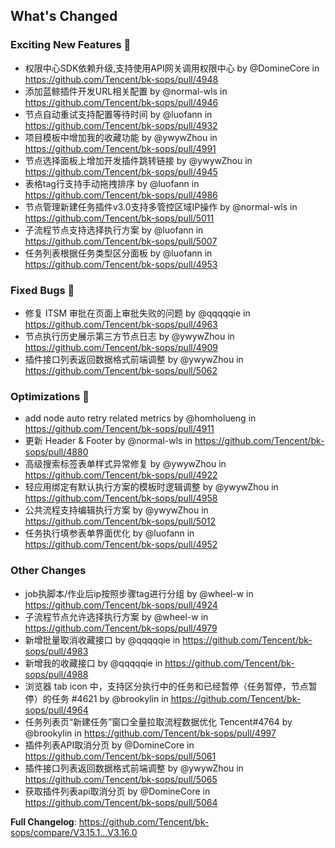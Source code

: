 <!-- Release notes generated using configuration in .github/release.yml at release_bridge -->

## What's Changed
### Exciting New Features 🎉
* 权限中心SDK依赖升级,支持使用API网关调用权限中心 by @DomineCore in https://github.com/Tencent/bk-sops/pull/4948
* 添加蓝鲸插件开发URL相关配置 by @normal-wls in https://github.com/Tencent/bk-sops/pull/4946
* 节点自动重试支持配置等待时间 by @luofann in https://github.com/Tencent/bk-sops/pull/4932
* 项目模板中增加我的收藏功能 by @ywywZhou in https://github.com/Tencent/bk-sops/pull/4991
* 节点选择面板上增加开发插件跳转链接 by @ywywZhou in https://github.com/Tencent/bk-sops/pull/4945
* 表格tag行支持手动拖拽排序 by @luofann in https://github.com/Tencent/bk-sops/pull/4986
* 节点管理新建任务插件v3.0支持多管控区域IP操作 by @normal-wls in https://github.com/Tencent/bk-sops/pull/5011
* 子流程节点支持选择执行方案 by @luofann in https://github.com/Tencent/bk-sops/pull/5007
* 任务列表根据任务类型区分面板 by @luofann in https://github.com/Tencent/bk-sops/pull/4953

### Fixed Bugs 👾
* 修复 ITSM 审批在页面上审批失败的问题 by @qqqqqie in https://github.com/Tencent/bk-sops/pull/4963
* 节点执行历史展示第三方节点日志 by @ywywZhou in https://github.com/Tencent/bk-sops/pull/4909
* 插件接口列表返回数据格式前端调整 by @ywywZhou in https://github.com/Tencent/bk-sops/pull/5062

### Optimizations 🦾
* add node auto retry related metrics by @homholueng in https://github.com/Tencent/bk-sops/pull/4911
* 更新 Header & Footer by @normal-wls in https://github.com/Tencent/bk-sops/pull/4880
* 高级搜索标签表单样式异常修复 by @ywywZhou in https://github.com/Tencent/bk-sops/pull/4922
* 轻应用绑定有默认执行方案的模板时逻辑调整 by @ywywZhou in https://github.com/Tencent/bk-sops/pull/4958
* 公共流程支持编辑执行方案 by @ywywZhou in https://github.com/Tencent/bk-sops/pull/5012
* 任务执行填参表单界面优化 by @luofann in https://github.com/Tencent/bk-sops/pull/4952

### Other Changes
* job执脚本/作业后ip按照步骤tag进行分组 by @wheel-w in https://github.com/Tencent/bk-sops/pull/4924
* 子流程节点允许选择执行方案 by @wheel-w in https://github.com/Tencent/bk-sops/pull/4979
* 新增批量取消收藏接口 by @qqqqqie in https://github.com/Tencent/bk-sops/pull/4983
* 新增我的收藏接口 by @qqqqqie in https://github.com/Tencent/bk-sops/pull/4988
* 浏览器 tab icon 中，支持区分执行中的任务和已经暂停（任务暂停，节点暂停）的任务 #4621 by @brookylin in https://github.com/Tencent/bk-sops/pull/4964
* 任务列表页“新建任务”窗口全量拉取流程数据优化 Tencent#4764  by @brookylin in https://github.com/Tencent/bk-sops/pull/4997
* 插件列表API取消分页 by @DomineCore in https://github.com/Tencent/bk-sops/pull/5061
* 插件接口列表返回数据格式前端调整 by @ywywZhou in https://github.com/Tencent/bk-sops/pull/5065
* 获取插件列表api取消分页 by @DomineCore in https://github.com/Tencent/bk-sops/pull/5064


**Full Changelog**: https://github.com/Tencent/bk-sops/compare/V3.15.1...V3.16.0
